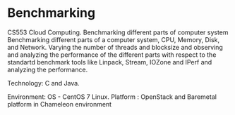 # Benchmarking
CS553 Cloud Computing. Benchmarking different parts of computer system
Benchmarking different parts of a computer system, CPU, Memory, Disk, and Network.
Varying the number of threads and blocksize and observing and analyzing the performance of the different parts with
respect to the standartd benchmark tools like Linpack, Stream, IOZone and IPerf and analyzing the performance.

Technology: C and Java.

Environment:
OS - CentOS 7 Linux. 
Platform : OpenStack and Baremetal platform in Chameleon environment

